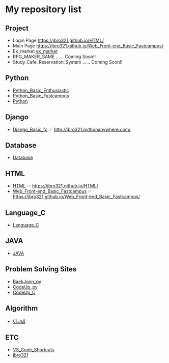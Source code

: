 # My repository list

## Project

- Login Page https://jbro321.github.io/HTML/
- Main Page https://jbro321.github.io/Web_Front-end_Basic_Fastcampus/
- Ex_market [ex_market](https://github.com/jbro321/ex_market)
- RPG_MAKER_GAME ...... Coming Soon!!
- Study_Cafe_Reservation_System ...... Coming Soon!!

## Python

- [Python_Basic_Enthusiastic](https://github.com/jbro321/Python_Basic_Enthusiastic)
- [Python_Basic_Fastcampus](https://github.com/jbro321/Python_Basic_Fastcampus)
- [Python](https://github.com/jbro321/Python)

## Django

- [Django_Basic_fc](https://github.com/jbro321/Django_Basic_fc) ☞ http://jbro321.pythonanywhere.com/

## Database

- [Database](https://github.com/jbro321/Database)

## HTML

- [HTML](https://github.com/jbro321/HTML) ☞ https://jbro321.github.io/HTML/
- [Web_Front-end_Basic_Fastcampus](https://github.com/jbro321/Web_Front-end_Basic_Fastcampus) ☞ https://jbro321.github.io/Web_Front-end_Basic_Fastcampus/

## Language_C

- [Language_C](https://github.com/jbro321/Language_C)

## JAVA

- [JAVA](https://github.com/jbro321/JAVA)

## Problem Solving Sites

- [BaekJoon_py](https://github.com/jbro321/BaekJoon_py)
- [CodeUp_py](https://github.com/jbro321/CodeUp_py)
- [CodeUp_C](https://github.com/jbro321/CodeUp_C)

## Algorithm

- [이코테](https://github.com/jbro321/This_is_coding_test)

## ETC

- [VS_Code_Shortcuts](https://github.com/jbro321/VS_Code_Shortcuts)
- [jbro321](https://github.com/jbro321/jbro321)
